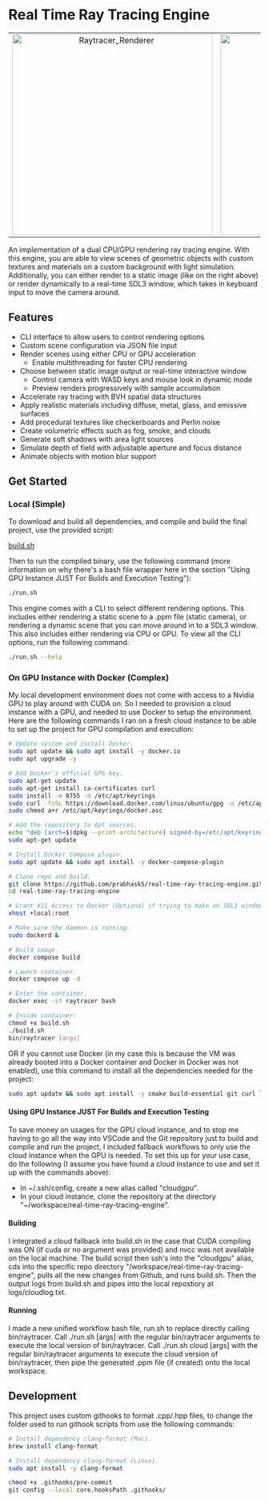 # Real Time Ray Tracing Engine

<table align="center">
  <tr>
    <td valign="middle" align="center">
      <img src="https://github.com/user-attachments/assets/a1eae075-62bd-4256-890f-3cae7f53f48c" alt="Raytracer_Renderer" width="400"/>
    </td>
    <td valign="middle" align="center">
      <img src="https://github.com/user-attachments/assets/fb1ff4e5-b770-458d-af29-b851bc76de6a" alt="Another Image" width="400"/>
    </td>
  </tr>
</table>

An implementation of a dual CPU/GPU rendering ray tracing engine. With this engine, you are able to view scenes of geometric objects with custom textures and materials on a custom background with light simulation. Additionally, you can either render to a static image (like on the right above) or render dynamically to a real-time SDL3 window, which takes in keyboard input to move the camera around.

## Features
- CLI interface to allow users to control rendering options
- Custom scene configuration via JSON file input
- Render scenes using either CPU or GPU acceleration
  - Enable multithreading for faster CPU rendering
- Choose between static image output or real-time interactive window
  - Control camera with WASD keys and mouse look in dynamic mode
  - Preview renders progressively with sample accumulation
- Accelerate ray tracing with BVH spatial data structures
- Apply realistic materials including diffuse, metal, glass, and emissive surfaces
- Add procedural textures like checkerboards and Perlin noise
- Create volumetric effects such as fog, smoke, and clouds
- Generate soft shadows with area light sources
- Simulate depth of field with adjustable aperture and focus distance
- Animate objects with motion blur support

## Get Started

### Local (Simple)

To download and build all dependencies, and compile and build the final project, use the provided script:

[build.sh](https://github.com/prabhask5/real-time-ray-tracing-engine/blob/main/build.sh)

Then to run the compiled binary, use the following command (more information on why there's a bash file wrapper here in the section "Using GPU Instance JUST For Builds and Execution Testing"):

```bash
./run.sh
```

This engine comes with a CLI to select different rendering options. This includes either rendering a static scene to a .ppm file (static camera), or rendering a dynamic scene that you can move around in to a SDL3 window. This also includes either rendering via CPU or GPU. To view all the CLI options, run the following command:

```bash
./run.sh --help
```

### On GPU Instance with Docker (Complex)

My local development environment does not come with access to a Nvidia GPU to play around with CUDA on. So I needed to provision a cloud instance with a GPU, and needed to use Docker to setup the environment. Here are the following commands I ran on a fresh cloud instance to be able to set up the project for GPU compilation and execution:

```bash
# Update system and install Docker.
sudo apt update && sudo apt install -y docker.io
sudo apt upgrade -y

# Add Docker's official GPG key.
sudo apt-get update
sudo apt-get install ca-certificates curl
sudo install -m 0755 -d /etc/apt/keyrings
sudo curl -fsSL https://download.docker.com/linux/ubuntu/gpg -o /etc/apt/keyrings/docker.asc
sudo chmod a+r /etc/apt/keyrings/docker.asc

# Add the repository to Apt sources.
echo "deb [arch=$(dpkg --print-architecture) signed-by=/etc/apt/keyrings/docker.asc] https://download.docker.com/linux/ubuntu $(. /etc/os-release && echo ${UBUNTU_CODENAME:-$VERSION_CODENAME}) stable" | sudo tee /etc/apt/sources.list.d/docker.list > /dev/null
sudo apt-get update

# Install Docker Compose plugin.
sudo apt update && sudo apt install -y docker-compose-plugin

# Clone repo and build.
git clone https://github.com/prabhask5/real-time-ray-tracing-engine.git
cd real-time-ray-tracing-engine

# Grant X11 Access to Docker (Optional if trying to make an SDL3 window work- VERY HARD).
xhost +local:root

# Make sure the daemon is running.
sudo dockerd &

# Build image.
docker compose build

# Launch container.
docker compose up -d

# Enter the container.
docker exec -it raytracer bash

# Inside container:
chmod +x build.sh
./build.sh
bin/raytracer [args]
```

OR if you cannot use Docker (in my case this is because the VM was already booted into a Docker container and Docker in Docker was not enabled), use this command to install all the dependencies needed for the project:

```bash
sudo apt update && sudo apt install -y cmake build-essential git curl libx11-dev libgl1-mesa-dev libfreetype6-dev libsdl2-dev
```

#### Using GPU Instance JUST For Builds and Execution Testing

To save money on usages for the GPU cloud instance, and to stop me having to go all the way into VSCode and the Git repository just to build and compile and run the project, I included fallback workflows to only use the cloud instance when the GPU is needed. To set this up for your use case, do the following (I assume you have found a cloud instance to use and set it up with the commands above):
- In \~/.ssh/config, create a new alias called "cloudgpu".
- In your cloud instance, clone the repository at the directory "\~/workspace/real-time-ray-tracing-engine".

#### Building

I integrated a cloud fallback into build.sh in the case that CUDA compiling was ON (if cuda or no argument was provided) and nvcc was not available on the local machine. The build script then ssh's into the "cloudgpu" alias, cds into the specific repo directory "/workspace/real-time-ray-tracing-engine", pulls all the new changes from Github, and runs build.sh. Then the output logs from build.sh and pipes into the local repostiory at logs/cloudlog.txt. 

#### Running

I made a new unified workflow bash file, run.sh to replace directly calling bin/raytracer. Call ./run.sh [args] with the regular bin/raytracer arguments to execute the local version of bin/raytracer. Call ./run.sh cloud [args] with the regular bin/raytracer arguments to execute the cloud version of bin/raytracer, then pipe the generated .ppm file (if created) onto the local workspace.

## Development

This project uses custom githooks to format .cpp/.hpp files, to change the folder used to run githook scripts from use the following commands:

```bash
# Install dependency clang-format (Mac).
brew install clang-format

# Install dependency clang-format (Linux).
sudo apt install -y clang-format

chmod +x .githooks/pre-commit
git config --local core.hooksPath .githooks/
```
